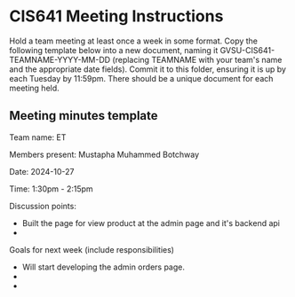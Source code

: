 # CIS641 Meeting Instructions

Hold a team meeting at least once a week in some format.  Copy the following template below into a new document, naming it GVSU-CIS641-TEAMNAME-YYYY-MM-DD (replacing TEAMNAME with your team's name and the appropriate date fields).  Commit it to this folder, ensuring it is up by each Tuesday by 11:59pm.  There should be a unique document for each meeting held.

## Meeting minutes template

Team name: ET

Members present: Mustapha Muhammed Botchway

Date: 2024-10-27

Time: 1:30pm - 2:15pm

Discussion points: 

* Built the page for view product at the admin page and it's backend api
*

Goals for next week (include responsibilities)

* Will start developing the admin orders page.
*
*
